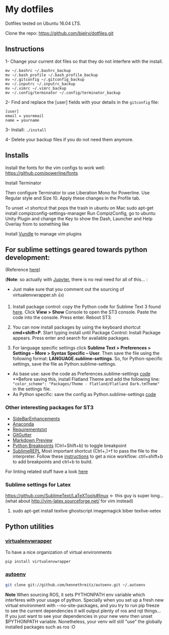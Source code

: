 # My dotfiles

Dotfiles tested on Ubuntu 16.04 LTS.

Clone the repo: https://github.com/bielrv/dotfiles.git

## Instructions

1- Change your current dot files so that they do not interfere with the install.

`mv ~/.bashrc ~/.bashrc_backup`  
`mv ~/.bash_profile ~/.bash_profile_backup`  
`mv ~/.gitconfig ~/.gitconfig_backup`  
`mv ~/.inputrc ~/.inputrc_backup`   
`mv ~/.vimrc ~/.vimrc_backup`  
`mv ~/.config/terminator ~/.config/terminator_backup`  

2- Find and replace the [user] fields with your details in the `gitconfig` file:

`[user]`  
       `email = youremail`  
       `name = yourname`

3- Install:
 `./install`

4- Delete your backup files if you do not need them anymore.

## Installs

Install the fonts for the vim configs to work well:
https://github.com/powerline/fonts

Install Terminator

Then configure Terminator to use Liberation Mono for Powerline. Use Regular style and Size 10. Apply these changes in the Profile tab.

To unset <Super>+t shortcut that pops the trash in ubuntu on Mac
sudo apt-get install compizconfig-settings-manager
Run CompizConfig, go to ubuntu Unity Plugin and change the Key to show the Dash, Launcher and Help Overlay from <Super>
to something like <Alt><Super>

Install [Vundle](https://github.com/VundleVim/Vundle.vim) to manage vim plugins

## For sublime settings geared towards python development:
(Reference [here](https://github.com/mjhea0/sublime-setup-for-python))

(**Note**: so actually with [Jupyter](https://jupyter.org/), there is no real need for all of this... :
* Just make sure that you comment out the sourcing of virtualenvwrapper.sh :+1:)

1. Install package control: copy the Python code for Sublime Text 3 found [here](https://sublime.wbond.net/installation#st3). Click **View > Show** Console to open the ST3 console. Paste the code into the console. Press enter. Reboot ST3.

2. You can now install packages by using the keyboard shortcut **cmd+shift+P**. Start typing install until Package Control: Install Package appears. Press enter and search for available packages.

3. For language specific settings click **Sublime Text > Preferences > Settings – More > Syntax Specific – User**. Then save the file using the following format: **LANGUAGE.sublime-settings**. So, for Python-specific settings, save the file as Python.sublime-settings.
  * As base use: save the code as Preferences.sublime-settings [code](https://github.com/mjhea0/sublime-setup-for-python/blob/master/dotfiles/Preferences.sublime-settings) **Before saving this, install Flatland Theme and add the following line: ``` "color_scheme": "Packages/Theme - Flatland/Flatland Dark.tmTheme"``` in the settings file.
  * As Python specific: save the config as Python.sublime-settings [code](https://github.com/mjhea0/sublime-setup-for-python/blob/master/dotfiles/Python.sublime-settings)

### Other interesting packages for ST3
 * [SideBarEnhancements](https://sublime.wbond.net/packages/SideBarEnhancements)
 * [Anaconda](https://sublime.wbond.net/packages/Anaconda)
 * [Requirementstxt](https://sublime.wbond.net/packages/requirementstxt)
 * [GitGutter](https://sublime.wbond.net/packages/GitGutter)
 * [Markdown Preview](https://sublime.wbond.net/packages/Markdown%20Preview)
 * [Python Breakpoints](https://packagecontrol.io/packages/Python%20Breakpoints) (Ctrl+Shift+b) to toggle breakpoint
 * [SublimeREPL](http://sublimerepl.readthedocs.io/en/latest/) Most important shortcut (Ctrl+,)+f to pass the file to the interpreter. Follow these [instructions](http://stackoverflow.com/a/23722631) to get a nice workflow: ctrl+shift+b to add breakpoints and ctrl+b to build.

For linting related stuff have a look [here](https://realpython.com/blog/python/setting-up-sublime-text-3-for-full-stack-python-development/#SublimeLinter)

### Sublime settings for Latex
https://github.com/SublimeText/LaTeXTools#linux
<- this guy is super long...(what about http://vim-latex.sourceforge.net/ for vim instead)
1. sudo apt-get install texlive ghostscript imagemagick biber texlive-xetex

## Python utilities
### [virtualenvwrapper](http://docs.python-guide.org/en/latest/dev/virtualenvs/#virtualenvwrapper)
To have a nice organization of virtual environments
``` bash
pip install virtualenvwrapper
```

### [autoenv](http://docs.python-guide.org/en/latest/dev/virtualenvs/#autoenv)
``` bash
git clone git://github.com/kennethreitz/autoenv.git ~/.autoenv
```
**Note** When sourcing ROS, it sets PYTHONPATH env variable which interferes with your usage of python. Specially when you set up a fresh new virtual environment with --no-site-packages, and you try to run pip freeze to see the current dependencies it will output plenty of ros and rqt things... If you just want to see your dependencies in your new venv then unset $PYTHONPATH variable. Nonetheless, your venv will still "use" the globally installed packages such as ros :O
